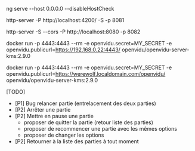 ng serve --host 0.0.0.0 --disableHostCheck

http-server -P http://localhost:4200/ -S -p 8081

http-server -S --cors -P http://localhost:8080 -p 8082

docker run -p 4443:4443 --rm -e openvidu.secret=MY_SECRET -e openvidu.publicurl=https://192.168.0.22:4443/ openvidu/openvidu-server-kms:2.9.0

docker run -p 4443:4443 --rm -e openvidu.secret=MY_SECRET -e openvidu.publicurl=https://werewolf.localdomain.com/openvidu/ openvidu/openvidu-server-kms:2.9.0


[TODO]

- [P1] Bug relancer partie (entrelacement des deux parties)
- [P2] Arrêter une partie
- [P2] Mettre en pause une partie
  - proposer de quitter la partie (retour liste des parties)
  - proposer de recommencer une partie avec les mêmes options
  - proposer de changer les options
- [P2] Retourner à la liste des parties à tout moment



